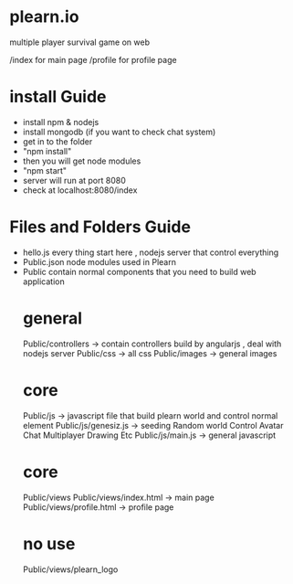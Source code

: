 # plearn.io
multiple player survival  game on web

/index for main page
/profile for profile page

# install Guide 
- install npm & nodejs 
- install mongodb (if you want to check chat system)
- get in to the folder 
- "npm install"
- then you will get node modules 
- "npm start"
- server will run at port 8080
- check at localhost:8080/index 

# Files and Folders Guide
- hello.js
  every thing start here , nodejs server that control everything
- Public.json 
  node modules used in Plearn
- Public 
  contain normal components that you need to build web application 
  # general
  Public/controllers -> contain controllers build by angularjs , deal with nodejs server 
  Public/css -> all css
  Public/images -> general images
  # core
  Public/js -> javascript file that build plearn world and control normal element
  Public/js/genesiz.js -> seeding 
    Random world 
    Control Avatar
    Chat
    Multiplayer 
    Drawing 
    Etc
  Public/js/main.js -> general javascript
  # core
  Public/views
  Public/views/index.html -> main page
  Public/views/profile.html -> profile page
  # no use
  Public/views/plearn_logo
    
